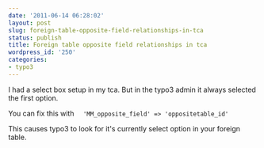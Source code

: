 ```yaml
---
date: '2011-06-14 06:28:02'
layout: post
slug: foreign-table-opposite-field-relationships-in-tca
status: publish
title: Foreign table opposite field relationships in tca
wordpress_id: '250'
categories:
- typo3
---
```


I had a select box setup in my tca. But in the typo3 admin it always selected the first option.

You can fix this with `  'MM_opposite_field' => 'oppositetable_id'`

This causes typo3 to look for it's currently select option in your foreign table.
